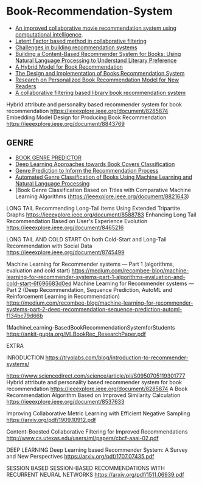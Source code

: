 # Book-Recommendation-System


* [An improved collaborative movie recommendation system using computational intelligence](https://www.sciencedirect.com/science/article/pii/S1045926X14000901).
* [Latent Factor based method in collaborative filtering](https://medium.com/@rabinpoudyal1995/latent-factor-based-method-in-collaborative-filtering-77756a02f675)
* [Challenges in building recommendation systems](https://medium.com/@rabinpoudyal1995/challenges-in-building-recommendation-systems-719a4d3cf5b2)
* [Building a Content-Based Recommender System for Books: Using Natural Language Processing to Understand Literary Preference](https://jamesrledoux.com/projects/gutenberg-recommender-system/)
* [A Hybrid Model for Book Recommendation](https://ieeexplore.ieee.org/document/8473274)
* [The Design and Implementation of Books Recommendation System](https://ieeexplore.ieee.org/document/8663914)
* [Research on Personalized Book Recommendation Model for New Readers](https://ieeexplore.ieee.org/document/8614724)
* [A collaborative filtering based library book recommendation system](https://ieeexplore.ieee.org/document/8391175)


Hybrid attribute and personality based recommender system for book recommendation
https://ieeexplore.ieee.org/document/8285874
Embedding Model Design for Producing Book Recommendation
https://ieeexplore.ieee.org/document/8843769


## GENRE

* [BOOK GENRE PREDICTOR](https://medium.com/bbm406f18/week-i-book-genre-predictor-c283cfc74e24)
* [Deep Learning Approaches towards Book Covers Classification](https://pdfs.semanticscholar.org/dc97/f5e9176ba278085cd2c56db56b8851fa864c.pdf)
* [Genre Prediction to Inform the Recommendation Process](http://ceur-ws.org/Vol-1688/paper-05.pdf)
* [Automated Genre Classification of Books Using Machine Learning and Natural Language Processing](https://ieeexplore.ieee.org/document/8776935)
* [Book Genre Classification Based on Titles with Comparative Machine Learning Algorithms
(https://ieeexplore.ieee.org/document/8821643)


LONG TAIL
Recommending Long-Tail Items Using Extended Tripartite Graphs
https://ieeexplore.ieee.org/document/8588783
Enhancing Long Tail Recommendation Based on User's Experience Evolution
https://ieeexplore.ieee.org/document/8465216

LONG TAIL AND COLD START
On both Cold-Start and Long-Tail Recommendation with Social Data
https://ieeexplore.ieee.org/document/8745499


Machine Learning for Recommender systems — Part 1 (algorithms, evaluation and cold start)
https://medium.com/recombee-blog/machine-learning-for-recommender-systems-part-1-algorithms-evaluation-and-cold-start-6f696683d0ed
Machine Learning for Recommender systems — Part 2 (Deep Recommendation, Sequence Prediction, AutoML and Reinforcement Learning in Recommendation)
https://medium.com/recombee-blog/machine-learning-for-recommender-systems-part-2-deep-recommendation-sequence-prediction-automl-f134bc79d66b



1MachineLearning-BasedBookRecommendationSystemforStudents
https://ankit-gupta.org/MLBookRec_ResearchPaper.pdf



EXTRA

INRODUCTION
https://tryolabs.com/blog/introduction-to-recommender-systems/


https://www.sciencedirect.com/science/article/pii/S0950705119301777
Hybrid attribute and personality based recommender system for book recommendation
https://ieeexplore.ieee.org/document/8285874
A Book Recommendation Algorithm Based on Improved Similarity Calculation
https://ieeexplore.ieee.org/document/8537633



Improving Collaborative Metric Learning with Efficient Negative Sampling
https://arxiv.org/pdf/1909.10912.pdf

Content-Boosted Collaborative Filtering for Improved Recommendations
http://www.cs.utexas.edu/users/ml/papers/cbcf-aaai-02.pdf

DEEP LEARNING
Deep Learning based Recommender System: A Survey and New Perspectives
https://arxiv.org/pdf/1707.07435.pdf


SESSION BASED
SESSION-BASED RECOMMENDATIONS WITH RECURRENT NEURAL NETWORKS
https://arxiv.org/pdf/1511.06939.pdf
